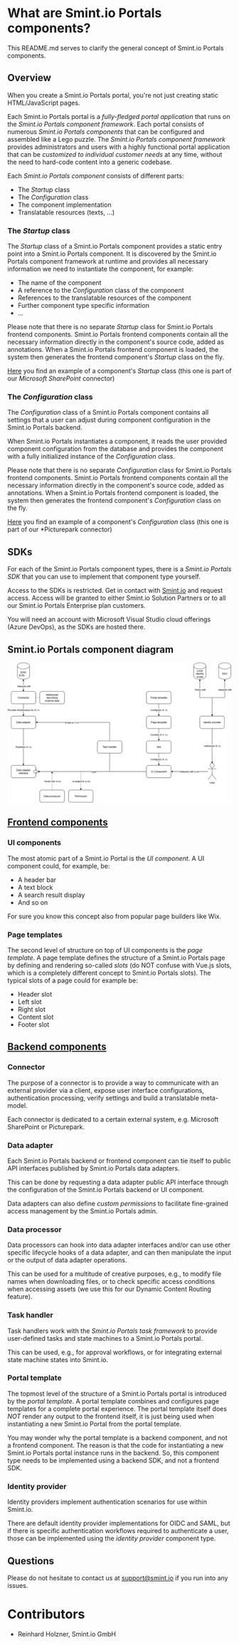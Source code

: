 What are Smint.io Portals components?
=====================================

This README.md serves to clarify the general concept of Smint.io Portals components.

## Overview

When you create a Smint.io Portals portal, you're not just creating static HTML/JavaScript pages. 

Each Smint.io Portals portal is a *fully-fledged portal application* that runs on the *Smint.io Portals component framework*. Each portal consists of numerous *Smint.io Portals components* that can be configured and assembled like a Lego puzzle. The *Smint.io Portals component framework* provides administrators and users with a highly functional portal application that can be *customized to individual customer needs* at any time, without the need to hard-code content into a generic codebase.

Each *Smint.io Portals component* consists of different parts:
- The *Startup* class
- The *Configuration* class
- The component implementation
- Translatable resources (texts, ...)

### The *Startup* class

The *Startup* class of a Smint.io Portals component provides a static entry point into a Smint.io Portals component. It is discovered by the Smint.io Portals component framework at runtime and provides all necessary information we need to instantiate the component, for example:

- The name of the component
- A reference to the *Configuration* class of the component
- References to the translatable resources of the component
- Further component type specific information
- ...

Please note that there is no separate *Startup* class for Smint.io Portals frontend components. Smint.io Portals frontend components contain all the necessary information directly in the component's source code, added as annotations. When a Smint.io Portals frontend component is loaded, the system then generates the frontend component's *Startup* class on the fly.

[Here](../Examples/Backend/Connectors/Connector-SharePoint/SharepointConnectorStartup.cs) you find an example of a component's *Startup* class (this one is part of our *Microsoft SharePoint* connector)

### The *Configuration* class

The *Configuration* class of a Smint.io Portals component contains all settings that a user can adjust during component configuration in the Smint.io Portals backend.

When Smint.io Portals instantiates a component, it reads the user provided component configuration from the database and provides the component with a fully initialized instance of the *Configuration* class.

Please note that there is no separate *Configuration* class for Smint.io Portals frontend components. Smint.io Portals frontend components contain all the necessary information directly in the component's source code, added as annotations. When a Smint.io Portals frontend component is loaded, the system then generates the frontend component's *Configuration* class on the fly.

[Here](../Examples/Backend/Connectors/Connector-Picturepark/PictureparkConnectorConfiguration.cs) you find an example of a component's *Configuration* class (this one is part of our *Picturepark connector)

## SDKs

For each of the Smint.io Portals component types, there is a *Smint.io Portals SDK* that you can use to implement that component type yourself.

Access to the SDKs is restricted. Get in contact with [Smint.io](https://www.smint.io) and request access.
Access will be granted to either Smint.io Solution Partners or to all our Smint.io Portals Enterprise plan customers.

You will need an account with Microsoft Visual Studio cloud offerings (Azure DevOps), as the SDKs are hosted there.

## Smint.io Portals component diagram

![Visual representationC](./images/components-overview.png "Visual representation")

## [Frontend components](../Examples/Frontend/)

### UI components

The most atomic part of a Smint.io Portal is the *UI component*. A UI component could, for example, be:

- A header bar
- A text block
- A search result display
- And so on

For sure you know this concept also from popular page builders like Wix.

### Page templates

The second level of structure on top of UI components is the *page template*. A page template
defines the structure of a Smint.io Portals page by defining and rendering so-called *slots* (do NOT confuse with Vue.js
slots, which is a completely different concept to Smint.io Portals slots). The typical slots of a page could for example
be:

- Header slot
- Left slot
- Right slot
- Content slot
- Footer slot

## [Backend components](../Examples/Backend/)

### Connector

The purpose of a connector is to provide a way to communicate with an external provider via a client, expose user interface configurations, authentication processing, verify settings and build a translatable meta-model.

Each connector is dedicated to a certain external system, e.g. Microsoft SharePoint or Picturepark.

### Data adapter

Each Smint.io Portals backend or frontend component can tie itself to public API interfaces published by Smint.io Portals data adapters.

This can be done by requesting a data adapter public API interface through the configuration of the Smint.io Portals backend or 
UI component.

Data adapters can also define *custom permissions* to facilitate fine-grained access management by the Smint.io Portals admin.

### Data processor

Data processors can hook into data adapter interfaces and/or can use other specific lifecycle hooks of a data adapter, and can then 
manipulate the input or the output of data adapter operations.

This can be used for a multitude of creative purposes, e.g., to modify file names when downloading files, or to check specific access 
conditions when accessing assets (we use this for our Dynamic Content Routing feature).

### Task handler

Task handlers work with the *Smint.io Portals task framework* to provide user-defined tasks and state machines to a Smint.io Portals portal.

This can be used, e.g., for approval workflows, or for integrating external state machine states into Smint.io.

### Portal template

The topmost level of the structure of a Smint.io Portals portal is introduced by the *portal
template*. A portal template combines and configures page templates for a complete portal experience. The portal
template itself does *NOT* render any output to the frontend itself, it is just being used when instantiating a new
Smint.io Portal from the portal template.

You may wonder why the portal template is a backend component, and not a frontend component. The reason is that the code for
instantiating a new Smint.io Portals portal instance runs in the backend. So, this component type needs to be implemented
using a backend SDK, and not a frontend SDK.

### Identity provider

Identity providers implement authentication scenarios for use within Smint.io.

There are default identity provider implementations for OIDC and SAML, but if there is specific authentication workflows required
to authenticate a user, those can be implemented using the *identity provider* component type.

## Questions

Please do not hesitate to contact us at [support@smint.io](mailto:support@smint.io) if you run into any issues.

Contributors
============

- Reinhard Holzner, Smint.io GmbH